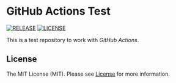 # GitHub Actions Test

[![RELEASE](https://img.shields.io/badge/version-v1.0.0-blue)](https://github.com/cesarrrguez/GitHubActionsTest/releases/tag/v1.0.0)
[![LICENSE](https://img.shields.io/badge/license-MIT-green)](LICENSE)

This is a test repository to work with *GitHub Actions*.

## License

The MIT License (MIT). Please see [License](LICENSE) for more information.
